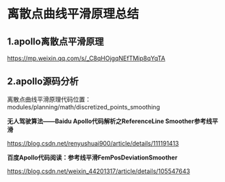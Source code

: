 # 离散点曲线平滑原理总结



##  1.apollo离散点平滑原理

https://mp.weixin.qq.com/s/_C8qHOjgqNEfTMip8qYqTA

## 2.apollo源码分析

离散点曲线平滑原理代码位置：modules/planning/math/discretized_points_smoothing





**无人驾驶算法——Baidu Apollo代码解析之ReferenceLine Smoother参考线平滑**

https://blog.csdn.net/renyushuai900/article/details/111191413

**百度Apollo代码阅读：参考线平滑FemPosDeviationSmoother**

https://blog.csdn.net/weixin_44201317/article/details/105547643